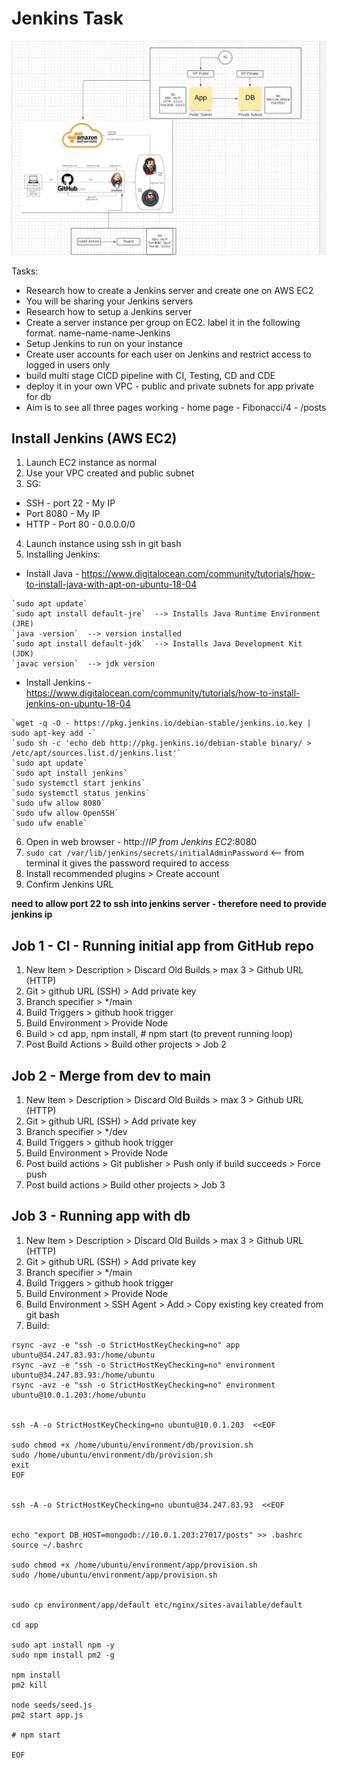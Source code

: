 # Jenkins Task


![](images/Full-Jenkins_pipeline.JPG)

Tasks:
- Research how to create a Jenkins server and create one on AWS EC2
- You will be sharing your Jenkins servers
- Research how to setup a Jenkins server
- Create a server instance per group on EC2. label it in the following format. name-name-name-Jenkins
- Setup Jenkins to run on your instance
- Create user accounts for each user on Jenkins and restrict access to logged in users only 
- build multi stage CICD pipeline with CI, Testing, CD and CDE
- deploy it in your own VPC - public and private subnets for app private for db
- Aim is to see all three pages working - home page - Fibonacci/4 - /posts


## Install Jenkins (AWS EC2)

1. Launch EC2 instance as normal 
2. Use your VPC created and public subnet
3. SG:
  - SSH - port 22 - My IP
  - Port 8080 - My IP
  - HTTP - Port 80 - 0.0.0.0/0
4. Launch instance using ssh in git bash
5. Installing Jenkins:
  - Install Java - https://www.digitalocean.com/community/tutorials/how-to-install-java-with-apt-on-ubuntu-18-04
```
`sudo apt update`
`sudo apt install default-jre`  --> Installs Java Runtime Environment (JRE)
`java -version`  --> version installed
`sudo apt install default-jdk`  --> Installs Java Development Kit (JDK)
`javac version`  --> jdk version

```
  - Install Jenkins - https://www.digitalocean.com/community/tutorials/how-to-install-jenkins-on-ubuntu-18-04
```
`wget -q -O - https://pkg.jenkins.io/debian-stable/jenkins.io.key | sudo apt-key add -`
`sudo sh -c 'echo deb http://pkg.jenkins.io/debian-stable binary/ > /etc/apt/sources.list.d/jenkins.list'`
`sudo apt update`
`sudo apt install jenkins`
`sudo systemctl start jenkins`
`sudo systemctl status jenkins`
`sudo ufw allow 8080`
`sudo ufw allow OpenSSH`
`sudo ufw enable`

```
6. Open in web browser - http://*IP from Jenkins EC2*:8080
7. `sudo cat /var/lib/jenkins/secrets/initialAdminPassword`  <-- from terminal it gives the password required to access
8. Install recommended plugins > Create account
9. Confirm Jenkins URL   


**need to allow port 22 to ssh into jenkins server - therefore need to provide jenkins ip**

## Job 1 - CI - Running initial app from GitHub repo
1. New Item > Description > Discard Old Builds > max 3 > Github URL (HTTP)
2. Git > github URL (SSH) > Add private key
3. Branch specifier > */main
4. Build Triggers > github hook trigger
5. Build Environment > Provide Node
6. Build > cd app, npm install, # npm start (to prevent running loop)
7. Post Build Actions > Build other projects > Job 2


## Job 2 - Merge from dev to main
1. New Item > Description > Discard Old Builds > max 3 > Github URL (HTTP)
2. Git > github URL (SSH) > Add private key
3. Branch specifier > */dev
4. Build Triggers > github hook trigger
5. Build Environment > Provide Node
6. Post build actions > Git publisher > Push only if build succeeds > Force push
7. Post build actions > Build other projects > Job 3


## Job 3 - Running app with db
1. New Item > Description > Discard Old Builds > max 3 > Github URL (HTTP)
2. Git > github URL (SSH) > Add private key
3. Branch specifier > */main
4. Build Triggers > github hook trigger
5. Build Environment > Provide Node
6. Build Environment > SSH Agent > Add > Copy existing key created from git bash
7. Build:

```
rsync -avz -e "ssh -o StrictHostKeyChecking=no" app ubuntu@34.247.83.93:/home/ubuntu
rsync -avz -e "ssh -o StrictHostKeyChecking=no" environment ubuntu@34.247.83.93:/home/ubuntu
rsync -avz -e "ssh -o StrictHostKeyChecking=no" environment ubuntu@10.0.1.203:/home/ubuntu


ssh -A -o StrictHostKeyChecking=no ubuntu@10.0.1.203  <<EOF

sudo chmod +x /home/ubuntu/environment/db/provision.sh
sudo /home/ubuntu/environment/db/provision.sh
exit
EOF


ssh -A -o StrictHostKeyChecking=no ubuntu@34.247.83.93  <<EOF


echo "export DB_HOST=mongodb://10.0.1.203:27017/posts" >> .bashrc
source ~/.bashrc

sudo chmod +x /home/ubuntu/environment/app/provision.sh
sudo /home/ubuntu/environment/app/provision.sh


sudo cp environment/app/default etc/nginx/sites-available/default

cd app

sudo apt install npm -y
sudo npm install pm2 -g

npm install
pm2 kill

node seeds/seed.js
pm2 start app.js

# npm start

EOF
```

